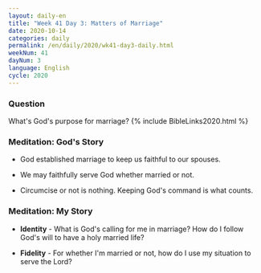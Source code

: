 ```yaml
---
layout: daily-en
title: "Week 41 Day 3: Matters of Marriage"
date: 2020-10-14 
categories: daily
permalink: /en/daily/2020/wk41-day3-daily.html
weekNum: 41
dayNum: 3
language: English
cycle: 2020
---
```

### Question     
What's God's purpose for marriage?
{% include BibleLinks2020.html %}

### Meditation: God's Story   
+ God established marriage to keep us faithful to our spouses. 

+ We may faithfully serve God whether married or not. 

+ Circumcise or not is nothing. Keeping God's command is what counts. 

### Meditation: My Story   
+ **Identity** - What is God's calling for me in marriage? How do I follow God's will to have a holy married life? 

+ **Fidelity** - For whether I'm married or not, how do I use my situation to serve the Lord? 
